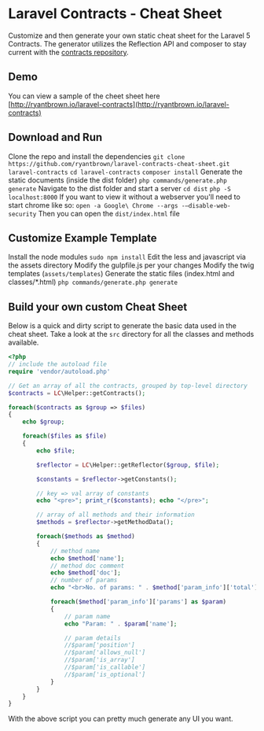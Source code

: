 
Laravel Contracts - Cheat Sheet
========

Customize and then generate your own static cheat sheet for the Laravel 5 Contracts. The generator utilizes the Reflection API and composer to stay current with the [contracts repository](https://github.com/illuminate/contracts).

Demo
------

You can view a sample of the cheet sheet here [http://ryantbrown.io/laravel-contracts](http://ryantbrown.io/laravel-contracts)

Download and Run
------

Clone the repo and install the dependencies
```git clone https://github.com/ryantbrown/laravel-contracts-cheat-sheet.git laravel-contracts```
```cd laravel-contracts```
```composer install```
Generate the static documents (inside the dist folder)
```php commands/generate.php generate```
Navigate to the dist folder and start a server
```cd dist```
```php -S localhost:8000```
If you want to view it without a webserver you'll need to start chrome like so:
```open -a Google\ Chrome --args -–disable-web-security```
Then you can open the ```dist/index.html``` file

Customize Example Template
------

Install the node modules
```sudo npm install```
Edit the less and javascript via the assets directory
Modify the gulpfile.js per your changes
Modify the twig templates (```assets/templates```)
Generate the static files (index.html and classes/*.html)
```php commands/generate.php generate```


Build your own custom Cheat Sheet
------

Below is a quick and dirty script to generate the basic data used in the cheat sheet.  Take a look at the ```src``` directory for all the classes and methods available.

```php
<?php
// include the autoload file
require 'vendor/autoload.php'

// Get an array of all the contracts, grouped by top-level directory
$contracts = LC\Helper::getContracts();

foreach($contracts as $group => $files)
{
    echo $group;

    foreach($files as $file)
    {
        echo $file;

        $reflector = LC\Helper::getReflector($group, $file);

        $constants = $reflector->getConstants();

        // key => val array of constants
        echo "<pre>"; print_r($constants); echo "</pre>";

        // array of all methods and their information
        $methods = $reflector->getMethodData();

        foreach($methods as $method)
        {
            // method name
            echo $method['name'];
            // method doc comment
            echo $method['doc'];
            // number of params
            echo "<br>No. of params: " . $method['param_info']['total']

            foreach($method['param_info']['params'] as $param)
            {
                // param name
                echo "Param: " . $param['name'];

                // param details
                //$param['position']
                //$param['allows_null']
                //$param['is_array']
                //$param['is_callable']
                //$param['is_optional']
            }
        }
    }
}
```

With the above script you can pretty much generate any UI you want.